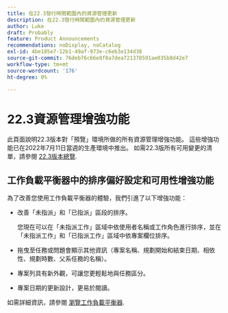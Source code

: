 ```yaml
---
title: 在22.3發行時間範圍內的資源管理更新
description: 在22.3發行時間範圍內的資源管理更新
author: Luke
draft: Probably
feature: Product Announcements
recommendations: noDisplay, noCatalog
exl-id: 4be185e7-12b1-49af-973e-c6eb3e134d38
source-git-commit: 76deb76c66e8f8a7dea721378591ae035b8d42e7
workflow-type: tm+mt
source-wordcount: '176'
ht-degree: 0%

---
```


# 22.3資源管理增強功能

此頁面說明22.3版本對「預覽」環境所做的所有資源管理增強功能。 這些增強功能已在2022年7月11日當週的生產環境中推出。 如需22.3版所有可用變更的清單，請參閱 [22.3版本總覽](../../../product-announcements/product-releases/22.3-release-activity/22-3-release-overview.md).

## 工作負載平衡器中的排序偏好設定和可用性增強功能

為了改善您使用工作負載平衡器的體驗，我們引進了以下增強功能：

* 改善「未指派」和「已指派」區段的排序。

  您現在可以在「未指派工作」區域中依使用者名稱或工作角色進行排序，並在「未指派工作」和「已指派工作」區域中依專案欄位排序。

* 拖曳至任務或問題會顯示其他資訊（專案名稱、規劃開始和結束日期、相依性、規劃時數、父系任務的名稱）。

* 專案列具有新外觀，可讓您更輕鬆地與任務區分。

* 專案日期的更新設計，更易於閱讀。


如需詳細資訊，請參閱 [瀏覽工作負載平衡器](/help/quicksilver/resource-mgmt/workload-balancer/navigate-the-workload-balancer.md).

